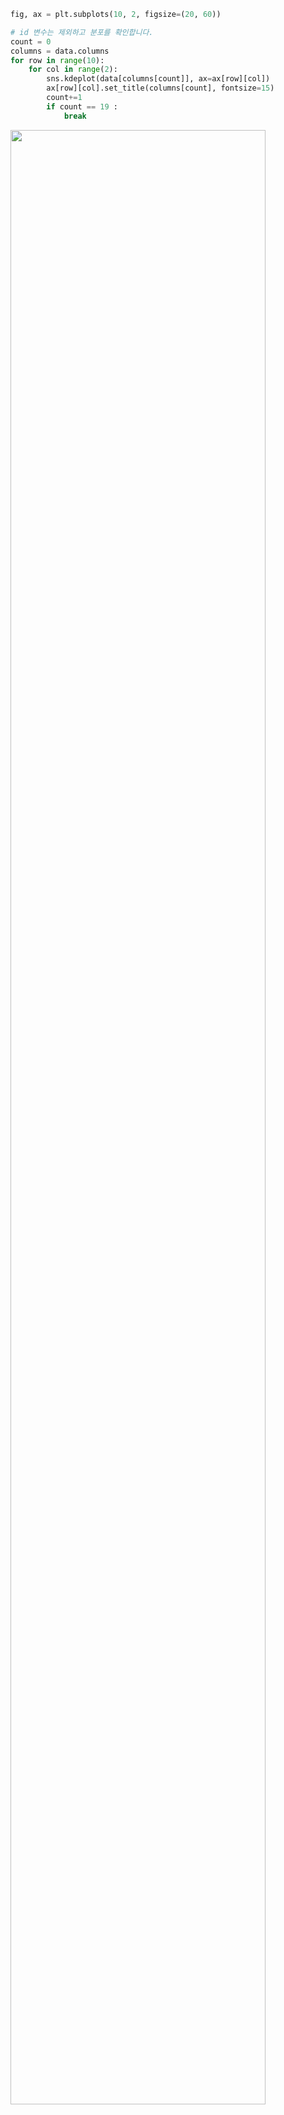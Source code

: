 
```python
fig, ax = plt.subplots(10, 2, figsize=(20, 60))

# id 변수는 제외하고 분포를 확인합니다.
count = 0
columns = data.columns
for row in range(10):
    for col in range(2):
        sns.kdeplot(data[columns[count]], ax=ax[row][col])
        ax[row][col].set_title(columns[count], fontsize=15)
        count+=1
        if count == 19 :
            break
```

<img src="https://www.kaggleusercontent.com/kf/11465997/eyJhbGciOiJkaXIiLCJlbmMiOiJBMTI4Q0JDLUhTMjU2In0..qtn-iT7VZdtysIPfZuC5Ig.P70CKjv3k4G9FUH7dmQV6RYYofLB3yhGPv7VvUIyKoB_wsdhcXfI9nYqnYoZMC9xJVUpwGH5EU0nCPWUQO5w1CSyJbvIsuMumy9eziVQ4qPn_2VF2bMGbpBp7Gzvu8ziDChsdcZhhsQyM1g1fuAxiX124nKa9UcMWIgLy9Wodre5WjqwzVQzdTDIERzolXJ6BaWtqzqE4hWuS7olV02jniQzKG-Ob671lz5IZVgogWUXWH6kQyZmwyGzc1mRRJ2pyABP9cQ3zckSsk-cULISIiBRznqBE04bScoelI8zqyMhriGeta7pKyp7wPnp7OUM6bZhV8HhIjpIHy3LxQdEPdNqWb5WO1vJm8ncz9I1b2yZ58dHWCPJVk2ntnr9URq--_QBXZFq7l7bBxT3-jPVZZNg8uPGoRrQXlWFlBWdCOFIof1un9Jb3sRPLtq1hG0RUmJ93QMrL2UyEOYtZ_p1iOuJgz5D0RAY297VY6rkGauFWEzrZmiUfxJJiQbxTDD3igy4PVfh5ubIoC9zYK8aIBm4Vifjc_9I3YDusBUVwdaQM5VVSAvmXUVzwo73IhQl7mLqVaMMTEkVhOW7_WuY1DLOrCiYY2nljNriKY78jYlTLfa9ZGZxz0yKB0eQulpL50PwE94v1PL6Bfb2qTfcog.VZ_ezJFpoIJTZ_aHPOP5YA/__results___files/__results___14_0.png" width="90%">
